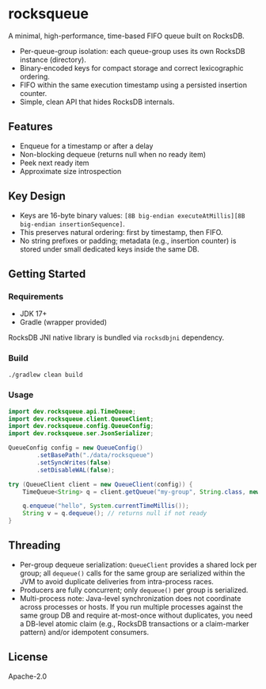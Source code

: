 # rocksqueue

A minimal, high-performance, time-based FIFO queue built on RocksDB.

- Per-queue-group isolation: each queue-group uses its own RocksDB instance (directory).
- Binary-encoded keys for compact storage and correct lexicographic ordering.
- FIFO within the same execution timestamp using a persisted insertion counter.
- Simple, clean API that hides RocksDB internals.

## Features

- Enqueue for a timestamp or after a delay
- Non-blocking dequeue (returns null when no ready item)
- Peek next ready item
- Approximate size introspection

## Key Design

- Keys are 16-byte binary values: `[8B big-endian executeAtMillis][8B big-endian insertionSequence]`.
- This preserves natural ordering: first by timestamp, then FIFO.
- No string prefixes or padding; metadata (e.g., insertion counter) is stored under small dedicated keys inside the same DB.

## Getting Started

### Requirements

- JDK 17+
- Gradle (wrapper provided)

RocksDB JNI native library is bundled via `rocksdbjni` dependency.

### Build

```bash
./gradlew clean build
```

### Usage

```java
import dev.rocksqueue.api.TimeQueue;
import dev.rocksqueue.client.QueueClient;
import dev.rocksqueue.config.QueueConfig;
import dev.rocksqueue.ser.JsonSerializer;

QueueConfig config = new QueueConfig()
        .setBasePath("./data/rocksqueue")
        .setSyncWrites(false)
        .setDisableWAL(false);

try (QueueClient client = new QueueClient(config)) {
    TimeQueue<String> q = client.getQueue("my-group", String.class, new JsonSerializer<>());

    q.enqueue("hello", System.currentTimeMillis());
    String v = q.dequeue(); // returns null if not ready
}
```

## Threading

- Per-group dequeue serialization: `QueueClient` provides a shared lock per group; all `dequeue()` calls for the same group are serialized within the JVM to avoid duplicate deliveries from intra-process races.
- Producers are fully concurrent; only `dequeue()` per group is serialized.
- Multi-process note: Java-level synchronization does not coordinate across processes or hosts. If you run multiple processes against the same group DB and require at-most-once without duplicates, you need a DB-level atomic claim (e.g., RocksDB transactions or a claim-marker pattern) and/or idempotent consumers.

## License

Apache-2.0

